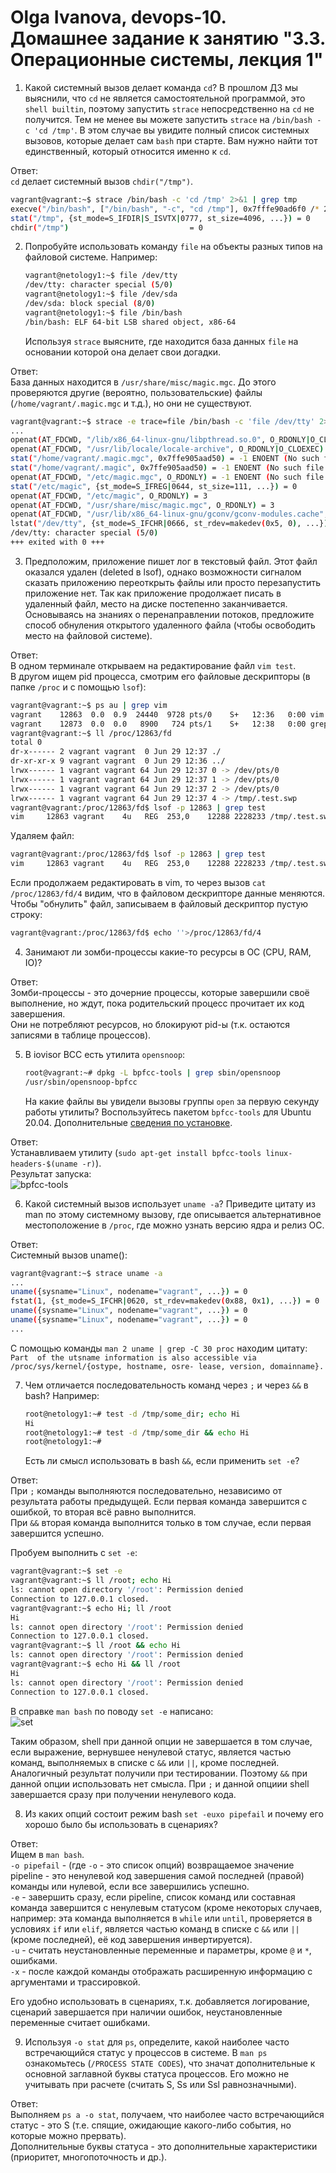 # Olga Ivanova, devops-10. Домашнее задание к занятию "3.3. Операционные системы, лекция 1"


1. Какой системный вызов делает команда `cd`? В прошлом ДЗ мы выяснили, что `cd` не является самостоятельной программой, 
   это `shell builtin`, поэтому запустить `strace` непосредственно на `cd` не получится. Тем не менее вы можете запустить `strace` на `/bin/bash -c 'cd /tmp'`. 
   В этом случае вы увидите полный список системных вызовов, которые делает сам `bash` при старте. Вам нужно найти тот единственный, который относится именно к `cd`.
   
Ответ:  
`cd` делает системный вызов `chdir("/tmp")`.  
```bash
vagrant@vagrant:~$ strace /bin/bash -c 'cd /tmp' 2>&1 | grep tmp
execve("/bin/bash", ["/bin/bash", "-c", "cd /tmp"], 0x7fffe90ad6f0 /* 24 vars */) = 0
stat("/tmp", {st_mode=S_IFDIR|S_ISVTX|0777, st_size=4096, ...}) = 0
chdir("/tmp")                           = 0
```

2. Попробуйте использовать команду `file` на объекты разных типов на файловой системе. Например:
    ```bash
    vagrant@netology1:~$ file /dev/tty
    /dev/tty: character special (5/0)
    vagrant@netology1:~$ file /dev/sda
    /dev/sda: block special (8/0)
    vagrant@netology1:~$ file /bin/bash
    /bin/bash: ELF 64-bit LSB shared object, x86-64
    ```
   Используя `strace` выясните, где находится база данных `file` на основании которой она делает свои догадки.
   
Ответ:  
База данных находится в `/usr/share/misc/magic.mgc`. До этого проверяются другие (вероятно, пользовательские) 
файлы (`/home/vagrant/.magic.mgc` и т.д.), но они не существуют.

```bash
vagrant@vagrant:~$ strace -e trace=file /bin/bash -c 'file /dev/tty' 2>&1
...
openat(AT_FDCWD, "/lib/x86_64-linux-gnu/libpthread.so.0", O_RDONLY|O_CLOEXEC) = 3
openat(AT_FDCWD, "/usr/lib/locale/locale-archive", O_RDONLY|O_CLOEXEC) = 3
stat("/home/vagrant/.magic.mgc", 0x7ffe905aad50) = -1 ENOENT (No such file or directory)
stat("/home/vagrant/.magic", 0x7ffe905aad50) = -1 ENOENT (No such file or directory)
openat(AT_FDCWD, "/etc/magic.mgc", O_RDONLY) = -1 ENOENT (No such file or directory)
stat("/etc/magic", {st_mode=S_IFREG|0644, st_size=111, ...}) = 0
openat(AT_FDCWD, "/etc/magic", O_RDONLY) = 3
openat(AT_FDCWD, "/usr/share/misc/magic.mgc", O_RDONLY) = 3
openat(AT_FDCWD, "/usr/lib/x86_64-linux-gnu/gconv/gconv-modules.cache", O_RDONLY) = 3
lstat("/dev/tty", {st_mode=S_IFCHR|0666, st_rdev=makedev(0x5, 0), ...}) = 0
/dev/tty: character special (5/0)
+++ exited with 0 +++
```

3. Предположим, приложение пишет лог в текстовый файл. Этот файл оказался удален (deleted в lsof), однако возможности 
   сигналом сказать приложению переоткрыть файлы или просто перезапустить приложение нет. Так как приложение продолжает 
   писать в удаленный файл, место на диске постепенно заканчивается. Основываясь на знаниях о перенаправлении потоков, 
   предложите способ обнуления открытого удаленного файла (чтобы освободить место на файловой системе).

Ответ:  
В одном терминале открываем на редактирование файл `vim test`.  
В другом ищем pid процесса, смотрим его файловые дескрипторы (в папке `/proc` и с помощью `lsof`):
```bash
vagrant@vagrant:~$ ps au | grep vim
vagrant    12863  0.0  0.9  24440  9728 pts/0    S+   12:36   0:00 vim test
vagrant    12873  0.0  0.0   8900   724 pts/1    S+   12:38   0:00 grep --color=auto vim
vagrant@vagrant:~$ ll /proc/12863/fd
total 0
dr-x------ 2 vagrant vagrant  0 Jun 29 12:37 ./
dr-xr-xr-x 9 vagrant vagrant  0 Jun 29 12:36 ../
lrwx------ 1 vagrant vagrant 64 Jun 29 12:37 0 -> /dev/pts/0
lrwx------ 1 vagrant vagrant 64 Jun 29 12:37 1 -> /dev/pts/0
lrwx------ 1 vagrant vagrant 64 Jun 29 12:37 2 -> /dev/pts/0
lrwx------ 1 vagrant vagrant 64 Jun 29 12:37 4 -> /tmp/.test.swp
vagrant@vagrant:/proc/12863/fd$ lsof -p 12863 | grep test
vim     12863 vagrant    4u   REG  253,0    12288 2228233 /tmp/.test.swp
```  
Удаляем файл:  
```bash
vagrant@vagrant:/proc/12863/fd$ lsof -p 12863 | grep test
vim     12863 vagrant    4u   REG  253,0    12288 2228233 /tmp/.test.swp (deleted)
```  

Если продолжаем редактировать в vim, то через вызов `cat /proc/12863/fd/4` видим, что в файловом дескрипторе данные меняются.  
Чтобы "обнулить" файл, записываем в файловый дескриптор пустую строку:
```bash
vagrant@vagrant:/proc/12863/fd$ echo ''>/proc/12863/fd/4
```

4. Занимают ли зомби-процессы какие-то ресурсы в ОС (CPU, RAM, IO)?

Ответ:  
Зомби-процессы - это дочерние процессы, которые завершили своё выполнение, но ждут, пока родительский процесс прочитает их код завершения.  
Они не потребляют ресурсов, но блокируют pid-ы (т.к. остаются записями в таблице процессов).

5. В iovisor BCC есть утилита `opensnoop`:
    ```bash
    root@vagrant:~# dpkg -L bpfcc-tools | grep sbin/opensnoop
    /usr/sbin/opensnoop-bpfcc
    ```
   На какие файлы вы увидели вызовы группы `open` за первую секунду работы утилиты? Воспользуйтесь пакетом `bpfcc-tools` 
   для Ubuntu 20.04. Дополнительные [сведения по установке](https://github.com/iovisor/bcc/blob/master/INSTALL.md).

Ответ:  
Устанавливаем утилиту (`sudo apt-get install bpfcc-tools linux-headers-$(uname -r)`).  
Результат запуска:  
![bpfcc-tools](img/05.png)

6. Какой системный вызов использует `uname -a`? Приведите цитату из man по этому системному вызову, где описывается 
   альтернативное местоположение в `/proc`, где можно узнать версию ядра и релиз ОС.

Ответ:  
Системный вызов uname():  
```bash
vagrant@vagrant:~$ strace uname -a
...
uname({sysname="Linux", nodename="vagrant", ...}) = 0
fstat(1, {st_mode=S_IFCHR|0620, st_rdev=makedev(0x88, 0x1), ...}) = 0
uname({sysname="Linux", nodename="vagrant", ...}) = 0
uname({sysname="Linux", nodename="vagrant", ...}) = 0
...
```  
С помощью команды `man 2 uname | grep -C 30 proc` находим цитату: `Part  of the utsname information is also accessible via /proc/sys/kernel/{ostype, hostname, osre‐
lease, version, domainname}.`

7. Чем отличается последовательность команд через `;` и через `&&` в bash? Например:
    ```bash
    root@netology1:~# test -d /tmp/some_dir; echo Hi
    Hi
    root@netology1:~# test -d /tmp/some_dir && echo Hi
    root@netology1:~#
    ```
   Есть ли смысл использовать в bash `&&`, если применить `set -e`?

Ответ:  
При `;` команды выполняются последовательно, независимо от результата работы предыдущей. Если первая команда завершится с ошибкой, то вторая всё равно выполнится.  
При `&&` вторая команда выполнится только в том случае, если первая завершится успешно.  

Пробуем выполнить с `set -e`:  
```bash
vagrant@vagrant:~$ set -e
vagrant@vagrant:~$ ll /root; echo Hi
ls: cannot open directory '/root': Permission denied
Connection to 127.0.0.1 closed.
vagrant@vagrant:~$ echo Hi; ll /root
Hi
ls: cannot open directory '/root': Permission denied
Connection to 127.0.0.1 closed.
vagrant@vagrant:~$ ll /root && echo Hi
ls: cannot open directory '/root': Permission denied
vagrant@vagrant:~$ echo Hi && ll /root
Hi
ls: cannot open directory '/root': Permission denied
Connection to 127.0.0.1 closed.
```
В справке `man bash` по поводу `set -e` написано:  
![set](img/07.png)  

Таким образом, shell при данной опции не завершается в том случае, если выражение, вернувшее ненулевой статус, 
является частью команд, выполняемых в списке с `&&` или `||`, кроме последней. Аналогичный результат получили при тестировании. 
Поэтому `&&` при данной опции использовать нет смысла. При `;` и данной опциии shell завершается сразу при получении ненулевого кода.

8. Из каких опций состоит режим bash `set -euxo pipefail` и почему его хорошо было бы использовать в сценариях?

Ответ:  
Ищем в `man bash`.  
`-o pipefail` - (где `-o` - это список опций) возвращаемое значение pipeline - это ненулевой код завершения самой последней (правой) команды или нулевой, если все завершились успешно.  
`-e` - завершить сразу, если pipeline, список команд или составная команда завершится с ненулевым статусом (кроме некоторых случаев, например: 
эта команда выполняется в `while` или `until`, проверяется в условиях `if` или `elif`, является частью команд в списке с `&&` или `||` (кроме последней), её код завершения инвертируется).  
`-u` - считать неустановленные переменные и параметры, кроме `@` и `*`, ошибками.  
`-x` - после каждой команды отображать расширенную информацию с аргументами и трассировкой.  

Его удобно использовать в сценариях, т.к. добавляется логирование, сценарий завершается при наличии ошибок, неустановленные переменные считает ошибками.

9. Используя `-o stat` для `ps`, определите, какой наиболее часто встречающийся статус у процессов в системе. 
   В `man ps` ознакомьтесь (`/PROCESS STATE CODES`), что значат дополнительные к основной заглавной буквы статуса процессов. 
   Его можно не учитывать при расчете (считать S, Ss или Ssl равнозначными).
   
Ответ:  
Выполняем `ps a -o stat`, получаем, что наиболее часто встречающийся статус - это S (т.е. спящие, ожидающие какого-либо события, но которые можно прервать).  
Дополнительные буквы статуса - это дополнительные характеристики (приоритет, многопоточность и др.).